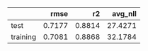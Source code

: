 |          |   rmse |     r2 |   avg_nll |
|:---------|-------:|-------:|----------:|
| test     | 0.7177 | 0.8814 |   27.4271 |
| training | 0.7081 | 0.8868 |   32.1784 |